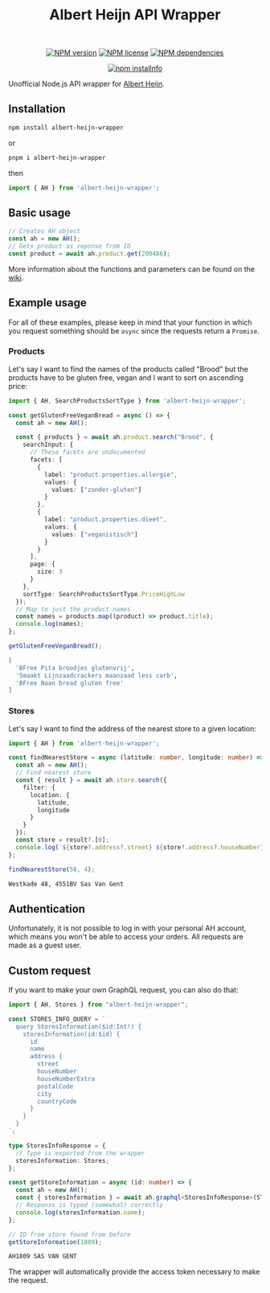 <div align="center">
  <h1>
    Albert Heijn API Wrapper
  </h1>
  </br>
  <p>
    <a href="https://www.npmjs.com/package/albert-heijn-wrapper"><img src="https://img.shields.io/npm/v/albert-heijn-wrapper" alt="NPM version" /></a>
    <a href="https://github.com/RinseV/albert-heijn-wrapper"><img src="https://img.shields.io/npm/l/albert-heijn-wrapper" alt="NPM license" /></a>
    <a href="https://www.npmjs.com/package/albert-heijn-wrapper"><img src="https://img.shields.io/librariesio/release/npm/albert-heijn-wrapper" alt="NPM dependencies"/></a>
  </p>
  <p>
    <a href="https://nodei.co/npm/albert-heijn-wrapper/"><img src="https://nodei.co/npm/albert-heijn-wrapper.svg" alt="npm installnfo" /></a>
  </p>
</div>

Unofficial Node.js API wrapper for [Albert Heijn](https://www.ah.nl/).

## Installation

```sh
npm install albert-heijn-wrapper
```

or

```sh
pnpm i albert-heijn-wrapper
```

then

```typescript
import { AH } from 'albert-heijn-wrapper';
```

## Basic usage

```typescript
// Creates AH object
const ah = new AH();
// Gets product as reponse from ID
const product = await ah.product.get(200486);
```

More information about the functions and parameters can be found on
the [wiki](https://github.com/RinseV/jumbo-wrapper/wiki).

## Example usage

For all of these examples, please keep in mind that your function in which you request something should be `async` since
the requests return a `Promise`.

### Products

Let's say I want to find the names of the products called "Brood" but the products have to be gluten free, vegan and I
want to sort on ascending price:

```typescript
import { AH, SearchProductsSortType } from 'albert-heijn-wrapper';

const getGlutenFreeVeganBread = async () => {
  const ah = new AH();

  const { products } = await ah.product.search("Brood", {
    searchInput: {
      // These facets are undocumented
      facets: [
        {
          label: "product.properties.allergie",
          values: {
            values: ["zonder-gluten"]
          }
        },
        {
          label: "product.properties.dieet",
          values: {
            values: ["veganistisch"]
          }
        }
      ],
      page: {
        size: 3
      }
    },
    sortType: SearchProductsSortType.PriceHighLow
  });
  // Map to just the product names
  const names = products.map((product) => product.title);
  console.log(names);
};

getGlutenFreeVeganBread();
```

```sh
[
  'BFree Pita broodjes glutenvrij',
  'Smaakt Lijnzaadcrackers maanzaad less carb',
  'BFree Naan bread gluten free'
]
```

### Stores

Let's say I want to find the address of the nearest store to a given location:

```typescript
import { AH } from 'albert-heijn-wrapper';

const findNearestStore = async (latitude: number, longitude: number) => {
  const ah = new AH();
  // Find nearest store
  const { result } = await ah.store.search({
    filter: {
      location: {
        latitude,
        longitude
      }
    }
  });
  const store = result?.[0];
  console.log(`${store?.address?.street} ${store?.address?.houseNumber}, ${store?.address?.postalCode} ${store?.address?.city}`);
};

findNearestStore(50, 4);
```

```sh
Westkade 48, 4551BV Sas Van Gent
```

## Authentication

Unfortunately, it is not possible to log in with your personal AH account, which means you won't be able to access your
orders. All requests are made as a guest user.

## Custom request

If you want to make your own GraphQL request, you can also do that:

```typescript
import { AH, Stores } from "albert-heijn-wrapper";

const STORES_INFO_QUERY = `
  query StoresInformation($id:Int!) {
    storesInformation(id:$id) {
      id
      name
      address {
        street
        houseNumber
        houseNumberExtra
        postalCode
        city
        countryCode
      }
    }
  }
`;

type StoresInfoResponse = {
  // Type is exported from the wrapper
  storesInformation: Stores;
};

const getStoreInformation = async (id: number) => {
  const ah = new AH();
  const { storesInformation } = await ah.graphql<StoresInfoResponse>(STORES_INFO_QUERY, { id });
  // Response is typed (somewhat) correctly
  console.log(storesInformation.name);
};

// ID from store found from before
getStoreInformation(1809);
```

```sh
AH1809 SAS VAN GENT
```

The wrapper will automatically provide the access token necessary to make the request.